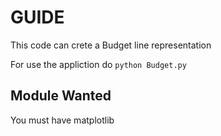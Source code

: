 # GUIDE

This code can crete a Budget line representation

For use the appliction do
`python Budget.py`

## Module Wanted

You must have matplotlib
